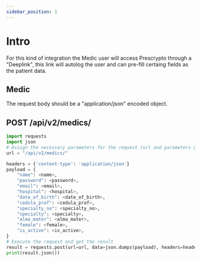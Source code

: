 ```yaml
---
sidebar_position: 1
---
```



# Intro

For this kind of integration the Medic user will access Prescrypto through a "Deeplink", this link will autolog the user and can pre-fill certaing fields as the patient data.


## Medic
The request body should be a "application/json" encoded object.


## POST /api/v2/medics/

```python mdx title="POST /api/v2/medics/"
import requests
import json
# Assign the necessary parameters for the request (url and parameters payload)
url = "/api/v2/medics/"

headers = {'content-type': 'application/json'}
payload = {
    "name": <name>,
    "password": <password>,
    "email": <email>,
    "hospital": <hospital>,
    "date_of_birth": <date_of_birth>,
    "cedula_prof": <cedula_prof>,
    "specialty_no": <specialty_no>,
    "specialty": <specialty>,
    "alma_mater": <alma_mater>,
    "female": <female>,
    "is_active": <is_active>,
}
# Execute the request and get the result
result = requests.post(url=url, data=json.dumps(payload), headers=headers)
print(result.json())

```

